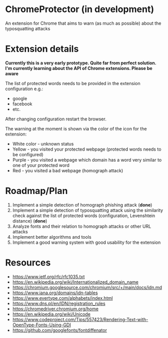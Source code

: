 # ChromeProtector (in development)
An extension for Chrome that aims to warn (as much as possible) about the typosquatting attacks

# Extension details
**Currently this is a very early prototype. Quite far from perfect solution. I'm currently learning about the API of Chrome extensions. Please be aware**

The list of protected words needs to be provided in the extension configuration e.g.:
 -  google
 -  facebook
 -  etc.

After changing configuration restart the browser.

The warning at the moment is shown via the color of the icon for the extension:
   - White color - unknown status
   - Yellow - you visited your protected webpage (protected words needs to be configured)
   - Purple - you visited a webpage which domain has a word very similar to one of your protected word
   - Red - you visited a bad webpage (homograph attack)

# Roadmap/Plan

1. Implement a simple detection of homograph phishing attack (**done**)
2. Implement a simple detection of typosquatting attack using the similarity check against the list of protected words (configuration, Levenshtein distance) (**done**)
3. Analyze fonts and their relation to homograph attacks or other URL attacks
4. Implement better algorithms and tools
5. Implement a good warning system with good usability for the extension

# Resources 

- https://www.ietf.org/rfc/rfc1035.txt
- https://en.wikipedia.org/wiki/Internationalized_domain_name
- https://chromium.googlesource.com/chromium/src/+/main/docs/idn.md
- https://www.iana.org/domains/idn-tables
- https://www.evertype.com/alphabets/index.html
- https://www.dns.pl/en/IDN/registration_rules
- https://chromedriver.chromium.org/home
- https://en.wikipedia.org/wiki/Unicode
- https://www.codeproject.com/Tips/557423/Rendering-Text-with-OpenType-Fonts-Using-GDI
- https://github.com/googlefonts/fontdiffenator
